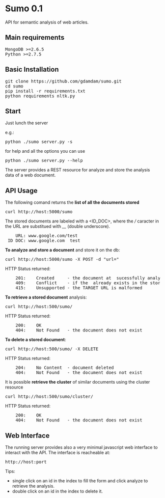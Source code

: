 # Sumo 0.1
API for semantic analysis of web articles.


## Main requirements
<pre>
MongoDB >=2.6.5 
Python >=2.7.5
</pre>

## Basic Installation

<pre>
git clone https://github.com/gdamdam/sumo.git
cd sumo
pip install -r requirements.txt
python requirements_nltk.py
</pre>

## Start

Just lunch the server

e.g.: 
<pre>
python ./sumo_server.py -s <IP>
</pre>

for help and all the options you can use
<pre>
python ./sumo_server.py --help
</pre>

The server provides a REST resource for analyze and store the analysis data of a web document.

## API Usage

The following comand returns the <b>list of all the documents stored</b>
<pre>
curl http://host:5000/sumo
</pre>

The stored documents are labeled with a \<ID_DOC\>, where the <i>/</i> caracter in the URL
are substitued with <i>\_\_</i> (double underscore).
<pre>
	URL: www.google.com/test
 ID_DOC: www.google.com__test
</pre>

<b>To analyze and store a document</b> and store it on the db:
<pre>
curl http://host:5000/sumo -X POST -d "url=<TARGET_URL>"
</pre>
HTTP Status returned:
<pre>
	201:	Created		- the document at <TARGET_URL> sucessfully analyzed and stored
	409:	Conflict	- if the <TARGET_URL> already exists in the storade
	415:	Unsupported	- the TARGET_URL is malformed
</pre>

<b>To retrieve a stored document</b> analysis:
<pre>
curl http://host:500/sumo/<ID_DOC>
</pre>
HTTP Status returned:
<pre>
	200:	OK			
	404:	Not Found 	- the document does not exist
</pre>

<b>To delete a stored document</b>:
<pre>
curl http://host:500/sumo/<ID_DOC> -X DELETE
</pre>
HTTP Status returned:
<pre>
	204:	No Content	- document deleted 
	404:	Not Found 	- the document does not exist
</pre>

It is possible <b>retrieve the cluster</b> of similar documents using the cluster resource
<pre>
curl http://host:500/sumo/cluster/<ID_DOC>
</pre>
HTTP Status returned:
<pre>
	200:	OK
	404:	Not Found 	- the document does not exist
</pre>


## Web Interface

The running server provides also a very minimal javascript web interface to interact with the API.
The interface is reacheable at:
<pre>
http://host:port
</pre>

Tips:
- single click on an id in the index to fill the form and click analyze to retrieve the analysis.
- double click on an id in the index to delete it.
